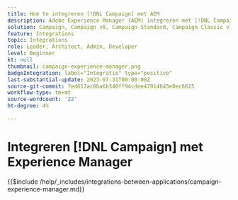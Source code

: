 ```yaml
---
title: Hoe te integreren [!DNL Campaign] met AEM
description: Adobe Experience Manager (AEM) integreren met [!DNL Campaign] e-mailcampagnes maken en beheren.
solution: Campaign, Campaign v8, Campaign Standard, Campaign Classic v7, Experience Manager, Experience Manager Forms
feature: Integrations
topic: Integrations
role: Leader, Architect, Admin, Developer
level: Beginner
kt: null
thumbnail: campaign-experience-manager.png
badgeIntegration: label="Integratie" type="positive"
last-substantial-update: 2023-07-31T00:00:00Z
source-git-commit: 7ed617ac0ba6b340ff94cdee47914645e0ec6615
workflow-type: tm+mt
source-wordcount: '22'
ht-degree: 4%

---
```



# Integreren [!DNL Campaign] met Experience Manager

{{$include /help/_includes/integrations-between-applications/campaign-experience-manager.md}}
